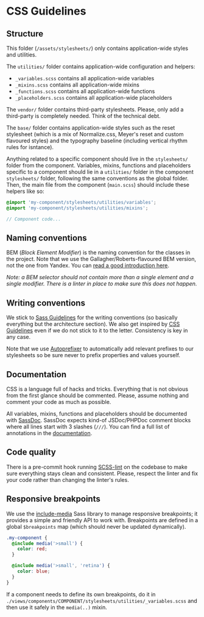 # CSS Guidelines

## Structure

This folder (`/assets/stylesheets/`) only contains application-wide styles and utilities. 

The `utilities/` folder contains application-wide configuration and helpers:

* `_variables.scss` contains all application-wide variables
* `_mixins.scss` contains all application-wide mixins
* `_functions.scss` contains all application-wide functions
* `_placeholders.scss` contains all application-wide placeholders

The `vendor/` folder contains third-party stylesheets. Please, only add a third-party is completely needed. Think of the technical debt.

The `base/` folder contains application-wide styles such as the reset stylesheet (which is a mix of Normalize.css, Meyer's reset and custom flavoured styles) and the typography baseline (including vertical rhythm rules for isntance).

Anything related to a specific component should live in the `stylesheets/` folder from the component. Variables, mixins, functions and placeholders specific to a component should lie in a `utilities/` folder in the component `stylesheets/` folder, following the same conventions as the global folder. Then, the main file from the component (`main.scss`) should include these helpers like so:

```scss
@import 'my-component/stylesheets/utilities/variables';
@import 'my-component/stylesheets/utilities/mixins';

// Component code...
```

## Naming conventions

BEM (*Block Element Modifier*) is the naming convention for the classes in the project. Note that we use the Gallagher/Roberts-flavoured BEM version, not the one from Yandex. You can [read a good introduction here](http://csswizardry.com/2013/01/mindbemding-getting-your-head-round-bem-syntax/).

*Note: a BEM selector should not contain more than a single element and a single modifier. There is a linter in place to make sure this does not happen.*

## Writing conventions

We stick to [Sass Guidelines](http://sass-guidelin.es) for the writing conventions (so basically everything but the architecture section). We also get inspired by [CSS Guidelines](http://cssguidelin.es) even if we do not stick to it to the letter. Consistency is key in any case.

Note that we use [Autoprefixer](https://github.com/postcss/autoprefixer) to automatically add relevant prefixes to our stylesheets so be sure never to prefix properties and values yourself.

## Documentation

CSS is a language full of hacks and tricks. Everything that is not obvious from the first glance should be commented. Please, assume nothing and comment your code as much as possible.

All variables, mixins, functions and placeholders should be documented with [SassDoc](http://sassdoc.com). SassDoc expects kind-of JSDoc/PHPDoc comment blocks where all lines start with 3 slashes (`///`). You can find a full list of annotations in the [documentation](http://sassdoc.com/annotations/).

## Code quality

There is a pre-commit hook running [SCSS-lint](https://github.com/brigade/scss-lint) on the codebase to make sure everything stays clean and consistent. Please, respect the linter and fix your code rather than changing the linter's rules. 

## Responsive breakpoints

We use the [include-media](https://github.com/eduardoboucas/include-media) Sass library to manage responsive breakpoints; it provides a simple and friendly API to work with. Breakpoints are defined in a global `$breakpoints` map (which should never be updated dynamically).

```scss
.my-component {
  @include media('>small') {
    color: red;
  }

  @include media('>small', 'retina') {
    color: blue;
  }
}
```

If a component needs to define its own breakpoints, do it in `./views/components/COMPONENT/stylesheets/utilities/_variables.scss` and then use it safely in the `media(..)` mixin.

